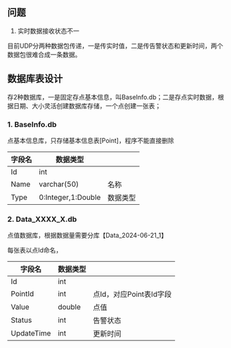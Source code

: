 ## 问题

1. 实时数据接收状态不一

目前UDP分两种数据包传递，一是传实时值，二是传告警状态和更新时间，两个数据包很难合成一条数据。

## 数据库表设计

存2种数据库，一是固定存点基本信息，叫BaseInfo.db；二是存点实时数据，根据日期、大小灵活创建数据库存储，一个点创建一张表；

### 1. BaseInfo.db

点基本信息库，只存储基本信息表[Point]，程序不能直接删除

| 字段名 | 数据类型           |          |
| ------ | ------------------ | -------- |
| Id     | int                |          |
| Name   | varchar(50)        | 名称     |
| Type   | 0:Integer,1:Double | 数据类型 |

### 2. Data_XXXX_X.db

点值数据库，根据数据量需要分库【Data_2024-06-21_1】

每张表以点Id命名，

| 字段名     | 数据类型 |                         |
| ---------- | -------- | ----------------------- |
| Id         | int      |                         |
| PointId    | int      | 点Id，对应Point表Id字段 |
| Value      | double   | 点值                    |
| Status     | int      | 告警状态                |
| UpdateTime | int      | 更新时间                |

